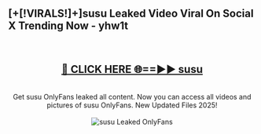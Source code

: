 <h2>[+[!VIRALS!]+]susu Leaked Video Viral On Social X Trending Now - yhw1t</h2>
<br>
<div align="center">
<h2><a href="https://libra.edu.pl?susu" rel="nofollow">🔴 CLICK HERE 🌐==►► susu</a></h2>
<br>
Get susu OnlyFans leaked all content. Now you can access all videos and pictures of susu OnlyFans. New Updated Files 2025!
<br>
<br>
<a href="https://libra.edu.pl?susu" rel="nofollow" data-target="animated-image.originalLink"><img src="https://i.ibb.co.com/WyWwxjT/player-gif2.gif" alt="susu Leaked OnlyFans" style="max-width: 100%; display: inline-block;" data-target="animated-image.originalImage"></a>
</div>
<br>